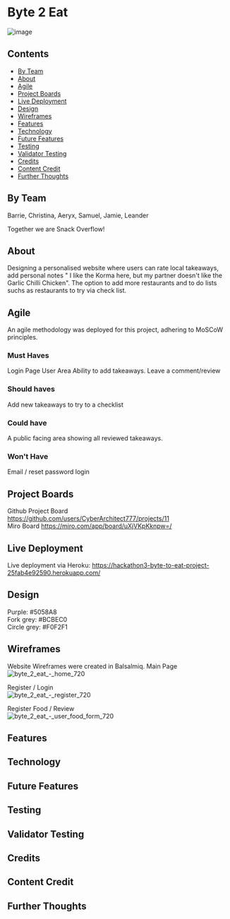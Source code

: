  # Byte 2 Eat
![image](https://github.com/user-attachments/assets/a7fc73bf-10f8-4ffa-af78-daa3be85604e)


## Contents
- [By Team](by-team)
- [About](#about)
- [Agile](#Agile) 
- [Project Boards](#Project-Boards)
- [Live Deployment](#Live-Deployment)
- [Design](#Design)
- [Wireframes](#Wireframes)
- [Features](#Features)
- [Technology](#Technology)
- [Future Features](#Future-Features)
- [Testing](#Testing)
- [Validator Testing](#Validator-Testing)
- [Credits](#Credits)
- [Content Credit](#Content-Credit)
- [Further Thoughts](#Further-Thoughts)


## By Team

Barrie, Christina, Aeryx, Samuel, Jamie, Leander

Together we are Snack Overflow! 

## About

Designing a personalised website where users can rate local takeaways, add personal notes " I like the Korma here, but my partner doesn't like the Garlic Chilli Chicken". The option to add more restaurants and to do lists suchs as restaurants to try via check list. 

## Agile
An agile methodology was deployed for this project, adhering to MoSCoW principles. 

### Must Haves 
Login Page
User Area
Ability to add takeaways.
Leave a comment/review

### Should haves
Add new takeaways to try to a checklist

### Could have
A public facing area showing all reviewed takeaways. 

### Won't Have
Email / reset password login

## Project Boards
Github Project Board
https://github.com/users/CyberArchitect777/projects/11 \
Miro Board
https://miro.com/app/board/uXjVKpKknpw=/

## Live Deployment

Live deployment via Heroku: https://hackathon3-byte-to-eat-project-25fab4e92590.herokuapp.com/

## Design

Purple: #5058A8 \
Fork grey: #BCBEC0 \
Circle grey: #F0F2F1 

## Wireframes 
Website Wireframes were created in Balsalmiq.
Main Page \
![byte_2_eat_-_home_720](https://github.com/user-attachments/assets/95ec1821-43f2-4433-8273-8c70df7a7a80)

Register / Login \
![byte_2_eat_-_register_720](https://github.com/user-attachments/assets/19187be5-03c2-4fa9-af80-d575988784de)

Register Food / Review \
![byte_2_eat_-_user_food_form_720](https://github.com/user-attachments/assets/d0114c95-fd52-415e-b4d1-9a1ded14e572)




## Features

## Technology

## Future Features

## Testing

## Validator Testing

## Credits

## Content Credit


## Further Thoughts

### 
### 
